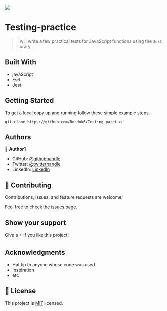 ![](https://img.shields.io/badge/Microverse-blueviolet)

# Testing-practice

> I will write a few practical tests for JavaScript functions using the `Jest` library..

## Built With

- javaScript
- Es6
- Jest

## Getting Started

To get a local copy up and running follow these simple example steps.

`git clone https://github.com/Bondok6/Testing-parctice`

## Authors

👤 **Author1**

- GitHub: [@githubhandle](https://github.com/githubhandle)
- Twitter: [@twitterhandle](https://twitter.com/twitterhandle)
- LinkedIn: [LinkedIn](https://linkedin.com/in/linkedinhandle)

## 🤝 Contributing

Contributions, issues, and feature requests are welcome!

Feel free to check the [issues page](../../issues/).

## Show your support

Give a ⭐️ if you like this project!

## Acknowledgments

- Hat tip to anyone whose code was used
- Inspiration
- etc

## 📝 License

This project is [MIT](./MIT.md) licensed.
